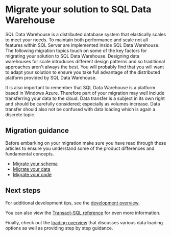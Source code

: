 <properties
   pageTitle="Migrate your solution to SQL Data Warehouse | Windows Azure"
   description="Migration guidance for bringing your solution to Azure SQL Data Warehouse platform."
   services="sql-data-warehouse"
   documentationCenter="NA"
   authors="jrowlandjones"
   manager="barbkess"
   editor=""/>

<tags
	ms.service="sql-data-warehouse"
	ms.date="09/22/2015"
	wacn.date=""/>

# Migrate your solution to SQL Data Warehouse

SQL Data Warehouse is a distributed database system that elastically scales to meet your needs. To maintain both performance and scale not all features within SQL Server are implemented inside SQL Data Warehouse. The following migration topics touch on some of the key factors for migrating your solution to SQL Data Warehouse. Designing data warehouses for scale introduces different design patterns and so traditional approaches aren't always the best. You will probably find that you will want to adapt your solution to ensure you take full advantage of the distributed platform provided by SQL Data Warehouse.

It is also important to remember that SQL Data Warehouse is a platform based in Windows Azure. Therefore part of your migration may well include transferring your data to the cloud. Data transfer is a subject in its own right and should be carefully considered; especially as volumes increase. Data transfer should also not be confused with data loading which is again a discrete topic.

## Migration guidance
Before embarking on your migration make sure you have read through these articles to ensure you understand some of the product differences and fundamental concepts.

- [Migrate your schema][]
- [Migrate your data][]
- [Migrate your code][]
 
## Next steps
For additional development tips, see the [development overview][].

You can also view the [Transact-SQL reference][] for even more information.

Finally, check out the [loading overview][] that discusses various data loading options as well as providing step by step guidance.

<!--Image references-->

<!--Article references-->
[Migrate your schema]: sql-data-warehouse-migrate-schema.md
[Migrate your data]: sql-data-warehouse-migrate-data.md
[Migrate your code]: sql-data-warehouse-migrate-code.md

[development overview]: sql-data-warehouse-overview-develop.md
[loading overview]: sql-data-warehouse-overview-load.md
[Transact-SQL reference]: sql-data-warehouse-overview-migrate.md

<!--MSDN references-->


<!--Other Web references-->

